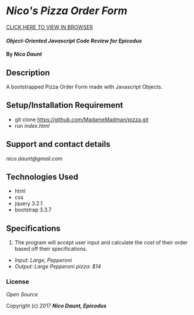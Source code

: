 # _Nico's Pizza Order Form_

[CLICK HERE TO VIEW IN BROWSER](https://madamemadman.github.io/pizza/)

#### _Object-Oriented Javascript Code Review for Epicodus_

#### By _**Nico Daunt**_

## Description

A bootstrapped Pizza Order Form made with Javascript Objects.


## Setup/Installation Requirement

* git clone https://github.com/MadameMadman/pizza.git
* run _index.html_


## Support and contact details

_nico.daunt@gmail.com_

## Technologies Used

* html
* css
* jquery 3.2.1
* bootstrap 3.3.7

## Specifications

1. The program will accept user input and calculate the cost of their order based off their specifications.
  * _Input: Large, Pepperoni_
  * _Output: Large Pepperoni pizza: $14_

### License

*Open Source*

Copyright (c) 2017 **_Nico Daunt, Epicodus_**
